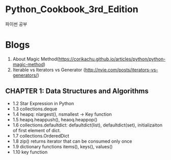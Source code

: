 # Python_Cookbook_3rd_Edition
파이썬 공부

# Blogs

1. About Magic Method(https://corikachu.github.io/articles/python/python-magic-method)
2. Iterable vs Iterators vs Generator (http://nvie.com/posts/iterators-vs-generators/)


## CHAPTER 1: Data Structures and Algorithms
  
- 1.2 Star Expression in Python
- 1.3 collections.deque 
- 1.4 heapq: nlargest(), nsmallest -> Key function 
- 1.5 heapq.heappush(), heaoq.heappop()
- 1.6 collections.defaultdict: defaultdict(list), defaultdict(set), initializaiton of first element of dict.
- 1.7 collections.OrderedDict
- 1.8 zip() returns iterator that can be consumed only once
- 1.9 dictionary functions items(), keys(), values()
- 1.10 key function
